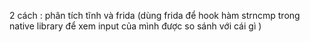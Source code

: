 2 cách : phân tích tĩnh và frida (dùng frida để hook hàm strncmp trong native library để xem input của mình được so sánh với cái gì )
